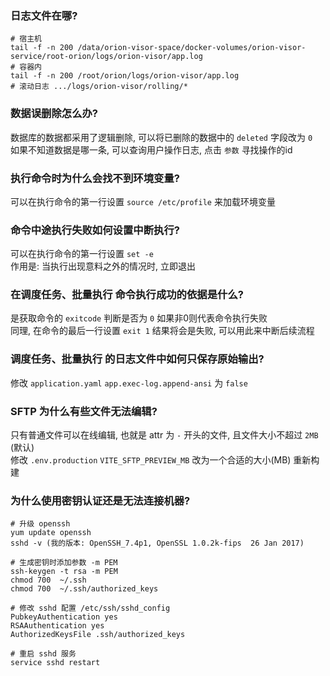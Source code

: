 ### 日志文件在哪?

```shell
# 宿主机
tail -f -n 200 /data/orion-visor-space/docker-volumes/orion-visor-service/root-orion/logs/orion-visor/app.log
# 容器内
tail -f -n 200 /root/orion/logs/orion-visor/app.log
# 滚动日志 .../logs/orion-visor/rolling/*
```

### 数据误删除怎么办?

数据库的数据都采用了逻辑删除, 可以将已删除的数据中的 `deleted` 字段改为 `0`   
如果不知道数据是哪一条, 可以查询用户操作日志, 点击 `参数` 寻找操作的id

### 执行命令时为什么会找不到环境变量?

可以在执行命令的第一行设置 `source /etc/profile` 来加载环境变量

### 命令中途执行失败如何设置中断执行?

可以在执行命令的第一行设置 `set -e`  
作用是: 当执行出现意料之外的情况时, 立即退出

### 在调度任务、批量执行 命令执行成功的依据是什么?

是获取命令的 `exitcode` 判断是否为 `0` 如果非0则代表命令执行失败  
同理, 在命令的最后一行设置 `exit 1` 结果将会是失败, 可以用此来中断后续流程

### 调度任务、批量执行 的日志文件中如何只保存原始输出?

修改 `application.yaml` `app.exec-log.append-ansi` 为 `false`

### SFTP 为什么有些文件无法编辑?

只有普通文件可以在线编辑, 也就是 attr 为 `-` 开头的文件, 且文件大小不超过 `2MB` (默认)  
修改 `.env.production` `VITE_SFTP_PREVIEW_MB` 改为一个合适的大小(MB) 重新构建

### 为什么使用密钥认证还是无法连接机器?

```
# 升级 openssh
yum update openssh
sshd -v (我的版本: OpenSSH_7.4p1, OpenSSL 1.0.2k-fips  26 Jan 2017)

# 生成密钥时添加参数 -m PEM
ssh-keygen -t rsa -m PEM
chmod 700  ~/.ssh
chmod 700  ~/.ssh/authorized_keys 

# 修改 sshd 配置 /etc/ssh/sshd_config
PubkeyAuthentication yes
RSAAuthentication yes
AuthorizedKeysFile .ssh/authorized_keys

# 重启 sshd 服务
service sshd restart
```
